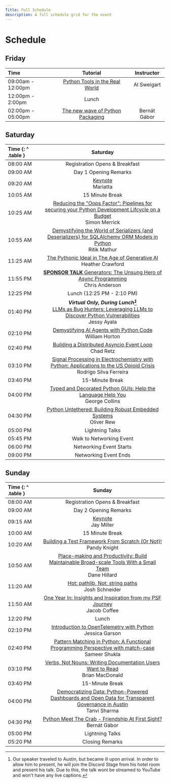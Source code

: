 ```yaml
---
Title: Full Schedule
description: A full schedule grid for the event
---
```


# Schedule

## Friday

| Time              |                                     Tutorial                                      |  Instructor  |
| :---------------- | :-------------------------------------------------------------------------------: | :----------: |
| 09:00am - 12:00pm |   [Python Tools in the Real World](./tutorials/#python-tools-in-the-real-world)   | Al Sweigart  |
| 12:00pm - 2:00pm  |                                       Lunch                                       |
| 02:00pm - 05:00pm | [The new wave of Python Packaging](./tutorials/#the-new-wave-of-python-packaging) | Bernát Gábor |

## Saturday

| Time {: ^ .table } |                                                                                                           Saturday                                                                                                           |
| :----------------- | :--------------------------------------------------------------------------------------------------------------------------------------------------------------------------------------------------------------------------: |
| 08:00&nbsp;AM      |                                                                                                Registration Opens & Breakfast                                                                                                |
| 09:00&nbsp;AM      |                                                                                                    Day 1 Opening Remarks                                                                                                     |
| 09:20&nbsp;AM      |                                                                                         [Keynote](./keynotes/#mariatta)<br/>Mariatta                                                                                         |
| 10:05&nbsp;AM      |                                                                                                       15 Minute Break                                                                                                        |
| 10:25&nbsp;AM      | [Reducing the "Oops Factor": Pipelines for securing your Python Development Lifcycle on a Budget](./talks/#reducing-the-oops-factor-pipelines-for-securing-your-python-development-lifecycle-on-a-budget)<br/> Simon Merrick |
| 10:55&nbsp;AM      |   [Demystifying the World of Serializers (and Deserializers) for SQLAlchemy ORM Models in Python](./talks/#demystifying-the-world-of-serializers-and-deserializers-for-sqlalchemy-orm-models-in-python)<br/> Ritik Mathur    |
| 11:25&nbsp;AM      |                                                [The Pythonic Ideal in The Age of Generative AI](./talks/#the-pythonic-ideal-in-the-age-of-generative-ai)<br/>Heather Crawford                                                |
| 11:55&nbsp;PM      |                                       [**SPONSOR TALK** Generators: The Unsung Hero of Async Programming](./talks/#generators-the-unsung-hero-of-async-programming)<br/>Chris Anderson                                       |
| 12:25&nbsp;PM      |                                                                                                            Lunch (12:25 PM - 2:10 PM)                                                                                                            |
| 01:40&nbsp;PM      |                          _**Virtual Only, During Lunch[^1]**_ <br> [LLMs as Bug Hunters: Leveraging LLMs to Discover Python Vulnerabilities](./talks/#llms-as-bug-hunters-leveraging-llms-to-discover-python-vulnerabilities) <br/>Jessy Ayala                          |
| 02:10&nbsp;PM      |                          [Demystifying AI Agents with Python Code](./talks/#demystifying-ai-agents-with-python-code)<br/>William Horton                         |
| 02:40&nbsp;PM      |                                                        [Building a Distributed Asyncio Event Loop](./talks/#building-a-distributed-asyncio-event-loop)<br/>Chad Retz                                                         |
| 03:10&nbsp;PM      |    [Signal Processing in Electrochemistry with Python: Applications to the US Opioid Crisis](./talks/#signal-processing-in-electrochemistry-with-python-applications-to-the-us-opioids-crisis)<br/>Rodrigo Silva Ferreira    |
| 03:40&nbsp;PM      |                                                                                                       15-Minute Break                                                                                                        |
| 04:00&nbsp;PM      |                                    [Typed and Decorated Python GUIs: Help the Language Help You](./talks/#typed-and-decorated-python-guis-help-the-language-help-you)<br/>George Collins                                     |
| 04:30&nbsp;PM      |                                              [Python Untethered: Building Robust Embedded Systems](./talks/#python-untethered-building-robust-embedded-systems)<br/>Oliver Rew                                               |
| 05:00&nbsp;PM      |                                                                                                       Lightning Talks                                                                                                        |
| 05:45&nbsp;PM      |                                                                                                   Walk to Networking Event                                                                                                   |
| 06:00&nbsp;PM      |                                                                                                   Networking Event Starts                                                                                                    |
| 09:00&nbsp;PM      |                                                                                                    Networking Event Ends                                                                                                     |

[^1]: Our speaker traveled to Austin, but became ill upon arrival. In order to allow him to present, he will join the Discord Stage from his hotel room and present his talk. Due to this, the talk wont be streamed to YouTube and won't have any live captions.

## Sunday

| Time {: ^ .table } |                                                                                                             Sunday                                                                                                             |
| :----------------- | :----------------------------------------------------------------------------------------------------------------------------------------------------------------------------------------------------------------------------: |
| 08:00&nbsp;AM      |                                                                                                 Registration Opens & Breakfast                                                                                                 |
| 09:00&nbsp;AM      |                                                                                                     Day 2 Opening Remarks                                                                                                      |
| 09:15&nbsp;AM      |                                                                                        [Keynote](./keynotes/#jay-miller)<br/>Jay Miller                                                                                        |
| 10:00&nbsp;AM      |                                                                                                        15 Minute Break                                                                                                         |
| 10:20&nbsp;AM      |                                                  [Building a Test Framework From Scratch (Or Not)!](./talks/#building-a-test-framework-from-scratch-or-not)<br/>Pandy Knight                                                   |
| 10:50&nbsp;AM      |            [Place-making and Productivity: Build Maintainable Broad-scale Tools With a Small Team](./talks/#place-making-and-productivity-build-maintainable-broad-scale-tools-with-a-small-team)<br/>Dane Hillard             |
| 11:20&nbsp;AM      |                                                                  [Hot: pathlib, Not: string paths](./talks/#hot-pathlib-not-string-paths)<br/> Josh Schneider                                                                  |
| 11:50&nbsp;AM      |                                        [One Year In: Insights and Inspiration from my PSF Journey](./talks/#one-year-in-insights-and-inspiration-from-my-psf-journey)<br/> Jacob Coffee                                        |
| 12:20&nbsp;PM      |                                                                                                             Lunch                                                                                                              |
| 02:10&nbsp;PM      |                                                      [Introduction to OpenTelemetry with Python](./talks/#introduction-to-opentelemetry-with-python)<br/> Jessica Garson                                                       |
| 02:40&nbsp;PM      |                [Pattern Matching in Python: A Functional Programming Perspective with match-case](./talks/#pattern-matching-in-python-a-functional-programming-perspective-with-match-case)<br/> Sameer Shukla                 |
| 03:10&nbsp;PM      |                                      [Verbs, Not Nouns: Writing Documentation Users Want to Read](./talks/#verbs-not-nouns-writing-documentation-users-want-to-read)<br/> Brian MacDonald                                      |
| 03:40&nbsp;PM      |                                                                                                        15-Minute Break                                                                                                         |
| 04:00&nbsp;PM      | [Democratizing Data: Python-Powered Dashboards and Open Data for Transparent Governance in Austin](./talks/#democratizing-data-python-powered-dashboards-and-open-data-for-transparent-governance-in-austin)<br/> Tanvi Sharma |
| 04:30&nbsp;PM      |                                                [Python Meet The Crab - Friendship At First Sight?](./talks/#python-meets-the-crab-friendship-at-first-sight)<br/> Bernát Gábor                                                 |
| 05:00&nbsp;PM      |                                                                                                        Lightning Talks                                                                                                         |
| 05:20&nbsp;PM      |                                                                                                        Closing Remarks                                                                                                         |
